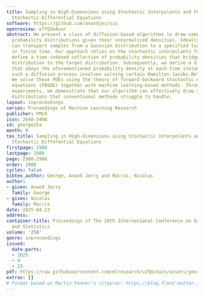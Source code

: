 ```yaml
---
title: Sampling in High-Dimensions using Stochastic Interpolants and Forward-Backward
  Stochastic Differential Equations
software: https://github.com/anandjez/sis
openreview: o7YQ3eAuor
abstract: We present a class of diffusion-based algorithms to draw samples from high-dimensional
  probability distributions given their unnormalized densities. Ideally, our methods
  can transport samples from a Gaussian distribution to a specified target distribution
  in finite time. Our approach relies on the stochastic interpolants framework to
  define a time-indexed collection of probability densities that bridge a Gaussian
  distribution to the target distribution. Subsequently, we derive a diffusion process
  that obeys the aforementioned probability density at each time instant. Obtaining
  such a diffusion process involves solving certain Hamilton-Jacobi-Bellman PDEs.
  We solve these PDEs using the theory of forward-backward stochastic differential
  equations (FBSDE) together with machine learning-based methods. Through numerical
  experiments, we demonstrate that our algorithm can effectively draw samples from
  distributions that conventional methods struggle to handle.
layout: inproceedings
series: Proceedings of Machine Learning Research
publisher: PMLR
issn: 2640-3498
id: george25a
month: 0
tex_title: Sampling in High-Dimensions using Stochastic Interpolants and Forward-Backward
  Stochastic Differential Equations
firstpage: 2980
lastpage: 2988
page: 2980-2988
order: 2980
cycles: false
bibtex_author: George, Anand Jerry and Macris, Nicolas
author:
- given: Anand Jerry
  family: George
- given: Nicolas
  family: Macris
date: 2025-04-23
address:
container-title: Proceedings of The 28th International Conference on Artificial Intelligence
  and Statistics
volume: '258'
genre: inproceedings
issued:
  date-parts:
  - 2025
  - 4
  - 23
pdf: https://raw.githubusercontent.com/mlresearch/v258/main/assets/george25a/george25a.pdf
extras: []
# Format based on Martin Fenner's citeproc: https://blog.front-matter.io/posts/citeproc-yaml-for-bibliographies/
---
```

